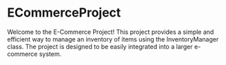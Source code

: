 # ECommerceProject
Welcome to the E-Commerce Project! This project provides a simple and efficient way to manage an inventory of items using the InventoryManager class. The project is designed to be easily integrated into a larger e-commerce system.
